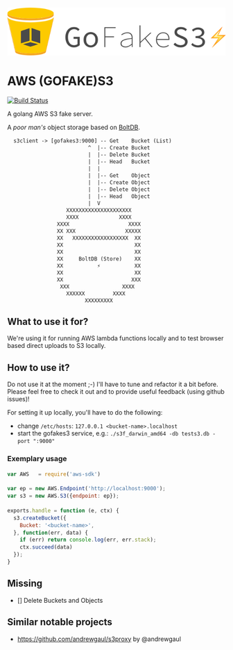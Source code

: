 ![Logo](/GoFakeS3.png)
# AWS (GOFAKE)S3 

[![Build Status](https://drone.io/github.com/johannesboyne/gofakes3/status.png)](https://drone.io/github.com/johannesboyne/gofakes3/latest)

A golang AWS S3 fake server.

A _poor man's_ object storage based on [BoltDB](https://github.com/boltdb/bolt).

```
  s3client -> [gofakes3:9000] -- Get    Bucket (List)
                          ^  |-- Create Bucket
                          |  |-- Delete Bucket
                          |  |-- Head   Bucket
                          |  |
                          |  |-- Get    Object
                          |  |-- Create Object
                          |  |-- Delete Object
                          |  |-- Head   Object
                          |  V
                   XXXXXXXXXXXXXXXXXXXXX
                   XXXX             XXXX
                XXXX                   XXXX
                XX XXX                XXXXX
                XX   XXXXXXXXXXXXXXXXXX  XX
                XX                       XX
                XX                       XX
                XX     BoltDB (Store)    XX
                XX           ⚡️           XX
                XX                       XX
                XX                      XXX
                 XXX                 XXXX
                   XXXXXX         XXXX
                         XXXXXXXXX
```

## What to use it for?

We're using it for running AWS lambda functions locally and to test browser based direct uploads to S3 locally.

## How to use it?

Do not use it at the moment ;-) I'll have to tune and refactor it a bit before.
Please feel free to check it out and to provide useful feedback (using github issues)!

For setting it up locally, you'll have to do the following:

- change `/etc/hosts`: `127.0.0.1 <bucket-name>.localhost`
- start the gofakes3 service, e.g.: `./s3f_darwin_amd64 -db tests3.db -port ":9000"`

### Exemplary usage

```javascript
var AWS   = require('aws-sdk')

var ep = new AWS.Endpoint('http://localhost:9000');
var s3 = new AWS.S3({endpoint: ep});

exports.handle = function (e, ctx) {
  s3.createBucket({
    Bucket: '<bucket-name>',
  }, function(err, data) {
    if (err) return console.log(err, err.stack);
    ctx.succeed(data)
  });
}
```
## Missing

- [] Delete Buckets and Objects

## Similar notable projects

- https://github.com/andrewgaul/s3proxy by @andrewgaul
